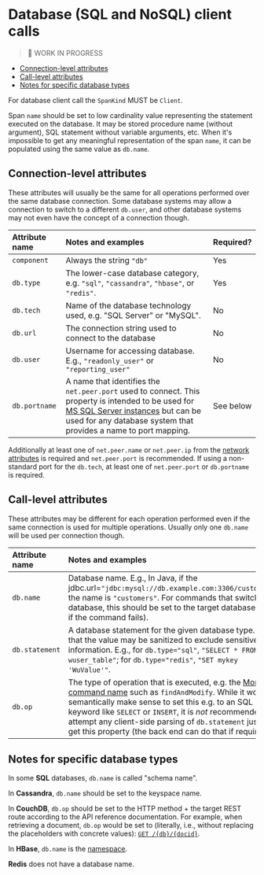 # Database (SQL and NoSQL) client calls

> 🚧 WORK IN PROGRESS

<!-- Re-generate TOC with `markdown-toc --no-first-h1 -i` -->

<!-- toc -->

- [Connection-level attributes](#connection-level-attributes)
- [Call-level attributes](#call-level-attributes)
- [Notes for specific database types](#notes-for-specific-database-types)

<!-- tocstop -->

For database client call the `SpanKind` MUST be `Client`.

Span `name` should be set to low cardinality value representing the statement
executed on the database. It may be stored procedure name (without argument), SQL
statement without variable arguments, etc. When it's impossible to get any
meaningful representation of the span `name`, it can be populated using the same
value as `db.name`.

## Connection-level attributes

These attributes will usually be the same for all operations performed over the same database connection. Some database systems may allow a connection to switch to a different `db.user`, and other database systems may not even have the concept of a connection though.

| Attribute name | Notes and examples                                           | Required? |
| :------------- | :----------------------------------------------------------- | --------- |
| `component` | Always the string `"db"` | Yes       |
| `db.type` | The lower-case database category, e.g. `"sql"`, `"cassandra"`, `"hbase"`, or `"redis"`. | Yes       |
| `db.tech` | Name of the database technology used, e.g. "SQL Server" or "MySQL". | No     |
| `db.url` | The connection string used to connect to the database | No       |
| `db.user`      | Username for accessing database. E.g., `"readonly_user"` or `"reporting_user"` | No        |
| `db.portname` | A name that identifies the `net.peer.port` used to connect. This property is intended to be used for [MS SQL Server instances][] but can be used for any database system that provides a name to port mapping. | See below        |

[MS SQL Server instances]: https://docs.microsoft.com/en-us/sql/connect/jdbc/building-the-connection-url?view=sql-server-ver15

Additionally at least one of `net.peer.name` or `net.peer.ip` from the [network attributes][] is required and `net.peer.port` is recommended.
If using a non-standard port for the `db.tech`, at least one of `net.peer.port` or `db.portname` is required.

[network attributes]: data-span-general.md#general-network-connection-attributes

## Call-level attributes

These attributes may be different for each operation performed even if the same connection is used for multiple operations. Usually only one `db.name` will be used per connection though.

| Attribute name | Notes and examples                                           | Required? |
| :------------- | :----------------------------------------------------------- | --------- |
| `db.name`  | Database name. E.g., In Java, if the jdbc.url=`"jdbc:mysql://db.example.com:3306/customers"`, the name is `"customers"`. For commands that switch the database, this should be set to the target database (even if the command fails). | Yes (if applicable) |
| `db.statement` | A database statement for the given database type. Note that the value may be sanitized to exclude sensitive information. E.g., for `db.type="sql"`, `"SELECT * FROM wuser_table"`; for `db.type="redis"`, `"SET mykey 'WuValue'"`. | Yes (if applicable)       |
| `db.op` | The type of operation that is executed, e.g. the [MongoDB command name][] such as `findAndModify`. While it would semantically make sense to set this e.g. to an SQL keyword like `SELECT` or `INSERT`, it is *not* recommended to attempt any client-side parsing of `db.statement` just to get this property (the back end can do that if required). | If `db.statement` is not applicable.       |

[MongoDB command name]: https://docs.mongodb.com/manual/reference/command/#database-operations

## Notes for specific database types

In some **SQL** databases, `db.name` is called "schema name".

In **Cassandra**, `db.name` should be set to the keyspace name.

In **CouchDB**, `db.op` should be set to the HTTP method + the target REST route according to the API reference documentation.
For example, when retrieving a document, `db.op` would be set to (literally, i.e., without replacing the placeholders with concrete values): [`GET /{db}/{docid}`][CouchDB get doc].

[CouchDB get doc]: http://docs.couchdb.org/en/stable/api/document/common.html#get--db-docid

In **HBase**, `db.name` is the [namespace][hbase ns].

[hbase ns]: https://hbase.apache.org/book.html#_namespace

**Redis** does not have a database name.

